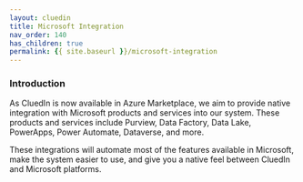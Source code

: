 ```yaml
---
layout: cluedin
title: Microsoft Integration
nav_order: 140
has_children: true
permalink: {{ site.baseurl }}/microsoft-integration
---
```


### Introduction
As CluedIn is now available in Azure Marketplace, we aim to provide native integration with Microsoft products and services into our system. These products and services include Purview, Data Factory, Data Lake, PowerApps, Power Automate, Dataverse, and more.

These integrations will automate most of the features available in Microsoft, make the system easier to use, and give you a native feel between CluedIn and Microsoft platforms.